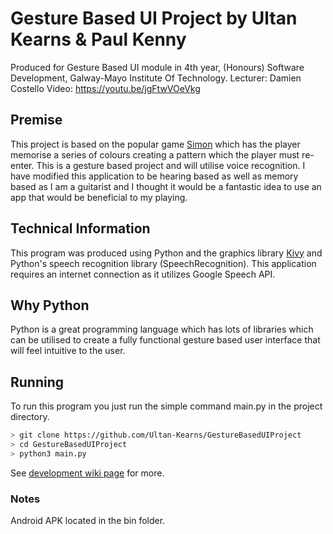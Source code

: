 # Gesture Based UI Project by Ultan Kearns & Paul Kenny

Produced for Gesture Based UI module in 4th year, (Honours) Software Development, Galway-Mayo Institute Of Technology.
Lecturer: Damien Costello
Video: https://youtu.be/jgFtwVOeVkg
## Premise

This project is based on the popular game [Simon](https://en.wikipedia.org/wiki/Simon_(game)) which has the player memorise a series of colours creating a pattern which the player must re-enter. This is a gesture based project and will utilise voice recognition.  I have modified this application to be hearing based as well as memory based as I am a guitarist and I thought it would be a fantastic idea to use an app that would be beneficial to my playing.

## Technical Information

This program was produced using Python and the graphics library [Kivy](https://kivy.org/#home) and Python's speech recognition library (SpeechRecognition).  This application requires an internet connection as it utilizes Google Speech API.

## Why Python

Python is a great programming language which has lots of libraries which can be utilised to create a fully functional gesture based user interface that will feel intuitive to the user.

## Running

To run this program you just run the simple command main.py in the project directory.

```bash
> git clone https://github.com/Ultan-Kearns/GestureBasedUIProject
> cd GestureBasedUIProject
> python3 main.py
```

See [development wiki page](https://github.com/Ultan-Kearns/GestureBasedUIProject/wiki/Development) for more.
### Notes
Android APK located in the bin folder.
